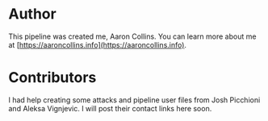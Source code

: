 # Author
This pipeline was created  me, Aaron Collins. You can learn more about me at [https://aaroncollins.info](https://aaroncollins.info).

# Contributors
I had help creating some attacks and pipeline user files from Josh Picchioni and Aleksa Vignjevic. I will post their contact links here soon.
